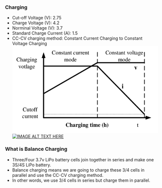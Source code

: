 ### Charging
* Cut-off  Voltage (V): 2.75
* Charge   Voltage (V): 4.2
* Norminal Voltage (V): 3.7
* Standard Charge Current (A): 1.5 
* CC-CV charging method: Constant Current Charging to Constant Voltage Charging
<img src="battery_charging.png"></img>
</br>[![IMAGE ALT TEXT HERE](https://img.youtube.com/vi/uhO8obJF2PQ/0.jpg)](https://www.youtube.com/watch?v=uhO8obJF2PQ)
### What is Balance Charging
* Three/Four 3.7v LiPo battery cells join together in series and make one 3S/4S LiPo battery. 
* Balance charging means we are going to charge these 3/4 cells in parallel and use the CC-CV charging method.
* In other words, we use 3/4 cells in series but charge them in parallel.
